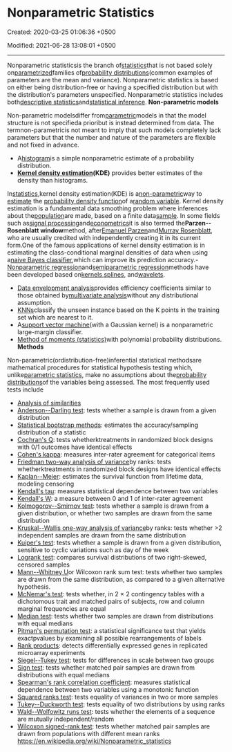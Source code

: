 # Nonparametric Statistics

Created: 2020-03-25 01:06:36 +0500

Modified: 2021-06-28 13:08:01 +0500

---

Nonparametric statisticsis the branch of[statistics](https://en.wikipedia.org/wiki/Statistics)that is not based solely on[parametrized](https://en.wikipedia.org/wiki/Statistical_parameter)families of[probability distributions](https://en.wikipedia.org/wiki/Probability_distribution)(common examples of parameters are the mean and variance). Nonparametric statistics is based on either being distribution-free or having a specified distribution but with the distribution's parameters unspecified. Nonparametric statistics includes both[descriptive statistics](https://en.wikipedia.org/wiki/Descriptive_statistics)and[statistical inference](https://en.wikipedia.org/wiki/Statistical_inference).
**Non-parametric models**

Non-parametric modelsdiffer from[parametric](https://en.wikipedia.org/wiki/Parametric_statistics)models in that the model structure is not specifieda prioribut is instead determined from data. The termnon-parametricis not meant to imply that such models completely lack parameters but that the number and nature of the parameters are flexible and not fixed in advance.
-   A[histogram](https://en.wikipedia.org/wiki/Histogram)is a simple nonparametric estimate of a probability distribution.
-   **[Kernel density estimation](https://en.wikipedia.org/wiki/Kernel_density_estimation)(KDE)** provides better estimates of the density than histograms.

In[statistics](https://en.wikipedia.org/wiki/Statistics),kernel density estimation(KDE) is a[non-parametric](https://en.wikipedia.org/wiki/Non-parametric_statistics)way to [estimate](https://en.wikipedia.org/wiki/Density_estimation) the [probability density function](https://en.wikipedia.org/wiki/Probability_density_function)of a[random variable](https://en.wikipedia.org/wiki/Random_variable). Kernel density estimation is a fundamental data smoothing problem where inferences about the[population](https://en.wikipedia.org/wiki/Statistical_population)are made, based on a finite data[sample](https://en.wikipedia.org/wiki/Statistical_sample). In some fields such as[signal processing](https://en.wikipedia.org/wiki/Signal_processing)and[econometrics](https://en.wikipedia.org/wiki/Econometrics)it is also termed the**Parzen--Rosenblatt window**method, after[Emanuel Parzen](https://en.wikipedia.org/wiki/Emanuel_Parzen)and[Murray Rosenblatt](https://en.wikipedia.org/wiki/Murray_Rosenblatt), who are usually credited with independently creating it in its current form.One of the famous applications of kernel density estimation is in estimating the class-conditional marginal densities of data when using a[naive Bayes classifier](https://en.wikipedia.org/wiki/Naive_Bayes_classifier),which can improve its prediction accuracy.-   [Nonparametric regression](https://en.wikipedia.org/wiki/Nonparametric_regression)and[semiparametric regression](https://en.wikipedia.org/wiki/Semiparametric_regression)methods have been developed based on[kernels](https://en.wikipedia.org/wiki/Kernel_(statistics)),[splines](https://en.wikipedia.org/wiki/Spline_(mathematics)), and[wavelets](https://en.wikipedia.org/wiki/Wavelet).
-   [Data envelopment analysis](https://en.wikipedia.org/wiki/Data_envelopment_analysis)provides efficiency coefficients similar to those obtained by[multivariate analysis](https://en.wikipedia.org/wiki/Multivariate_analysis)without any distributional assumption.
-   [KNNs](https://en.wikipedia.org/wiki/K-nearest_neighbors_algorithm)classify the unseen instance based on the K points in the training set which are nearest to it.
-   A[support vector machine](https://en.wikipedia.org/wiki/Support_vector_machine)(with a Gaussian kernel) is a nonparametric large-margin classifier.
-   [Method of moments (statistics)](https://en.wikipedia.org/wiki/Method_of_moments_(statistics))with polynomial probability distributions.
**Methods**

Non-parametric(ordistribution-free)inferential statistical methodsare mathematical procedures for statistical hypothesis testing which, unlike[parametric statistics](https://en.wikipedia.org/wiki/Parametric_statistics), make no assumptions about the[probability distributions](https://en.wikipedia.org/wiki/Probability_distribution)of the variables being assessed. The most frequently used tests include
-   [Analysis of similarities](https://en.wikipedia.org/wiki/Analysis_of_similarities)
-   [Anderson--Darling test](https://en.wikipedia.org/wiki/Anderson%E2%80%93Darling_test): tests whether a sample is drawn from a given distribution
-   [Statistical bootstrap methods](https://en.wikipedia.org/wiki/Bootstrapping_(statistics)): estimates the accuracy/sampling distribution of a statistic
-   [Cochran's Q](https://en.wikipedia.org/wiki/Cochran%27s_Q_test): tests whetherktreatments in randomized block designs with 0/1 outcomes have identical effects
-   [Cohen's kappa](https://en.wikipedia.org/wiki/Cohen%27s_kappa): measures inter-rater agreement for categorical items
-   [Friedman two-way analysis of variance](https://en.wikipedia.org/wiki/Friedman_test)by ranks: tests whetherktreatments in randomized block designs have identical effects
-   [Kaplan--Meier](https://en.wikipedia.org/wiki/Kaplan%E2%80%93Meier_estimator): estimates the survival function from lifetime data, modeling censoring
-   [Kendall's tau](https://en.wikipedia.org/wiki/Kendall_tau_rank_correlation_coefficient): measures statistical dependence between two variables
-   [Kendall's W](https://en.wikipedia.org/wiki/Kendall%27s_W): a measure between 0 and 1 of inter-rater agreement
-   [Kolmogorov--Smirnov test](https://en.wikipedia.org/wiki/Kolmogorov%E2%80%93Smirnov_test): tests whether a sample is drawn from a given distribution, or whether two samples are drawn from the same distribution
-   [Kruskal--Wallis one-way analysis of variance](https://en.wikipedia.org/wiki/Kruskal%E2%80%93Wallis_one-way_analysis_of_variance)by ranks: tests whether >2 independent samples are drawn from the same distribution
-   [Kuiper's test](https://en.wikipedia.org/wiki/Kuiper%27s_test): tests whether a sample is drawn from a given distribution, sensitive to cyclic variations such as day of the week
-   [Logrank test](https://en.wikipedia.org/wiki/Logrank_test): compares survival distributions of two right-skewed, censored samples
-   [Mann--Whitney U](https://en.wikipedia.org/wiki/Mann%E2%80%93Whitney_U)or Wilcoxon rank sum test: tests whether two samples are drawn from the same distribution, as compared to a given alternative hypothesis.
-   [McNemar's test](https://en.wikipedia.org/wiki/McNemar%27s_test): tests whether, in 2 × 2 contingency tables with a dichotomous trait and matched pairs of subjects, row and column marginal frequencies are equal
-   [Median test](https://en.wikipedia.org/wiki/Median_test): tests whether two samples are drawn from distributions with equal medians
-   [Pitman's permutation test](https://en.wikipedia.org/wiki/Pitman_permutation_test): a statistical significance test that yields exactpvalues by examining all possible rearrangements of labels
-   [Rank products](https://en.wikipedia.org/wiki/Rank_product): detects differentially expressed genes in replicated microarray experiments
-   [Siegel--Tukey test](https://en.wikipedia.org/wiki/Siegel%E2%80%93Tukey_test): tests for differences in scale between two groups
-   [Sign test](https://en.wikipedia.org/wiki/Sign_test): tests whether matched pair samples are drawn from distributions with equal medians
-   [Spearman's rank correlation coefficient](https://en.wikipedia.org/wiki/Spearman%27s_rank_correlation_coefficient): measures statistical dependence between two variables using a monotonic function
-   [Squared ranks test](https://en.wikipedia.org/wiki/Squared_ranks_test): tests equality of variances in two or more samples
-   [Tukey--Duckworth test](https://en.wikipedia.org/wiki/Tukey%E2%80%93Duckworth_test): tests equality of two distributions by using ranks
-   [Wald--Wolfowitz runs test](https://en.wikipedia.org/wiki/Wald%E2%80%93Wolfowitz_runs_test): tests whether the elements of a sequence are mutually independent/random
-   [Wilcoxon signed-rank test](https://en.wikipedia.org/wiki/Wilcoxon_signed-rank_test): tests whether matched pair samples are drawn from populations with different mean ranks
<https://en.wikipedia.org/wiki/Nonparametric_statistics>
